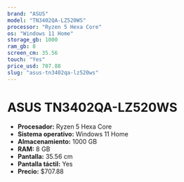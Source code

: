```yaml
---
brand: "ASUS"
model: "TN3402QA-LZ520WS"
processor: "Ryzen 5 Hexa Core"
os: "Windows 11 Home"
storage_gb: 1000
ram_gb: 8
screen_cm: 35.56
touch: "Yes"
price_usd: 707.88
slug: "asus-tn3402qa-lz520ws"
---
```


# ASUS TN3402QA-LZ520WS

- **Procesador:** Ryzen 5 Hexa Core
- **Sistema operativo:** Windows 11 Home
- **Almacenamiento:** 1000 GB
- **RAM:** 8 GB
- **Pantalla:** 35.56 cm
- **Pantalla táctil:** Yes
- **Precio:** $707.88

